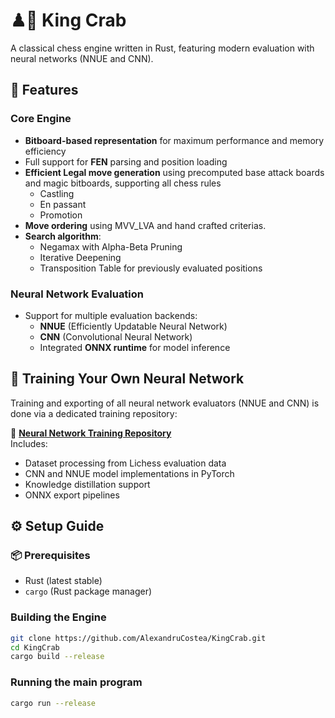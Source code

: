 # ♟🦀 King Crab

A classical chess engine written in Rust, featuring modern evaluation with neural networks (NNUE and CNN).


## 🚀 Features

### Core Engine
- **Bitboard-based representation** for maximum performance and memory efficiency
- Full support for **FEN** parsing and position loading
- **Efficient Legal move generation** using precomputed base attack boards and magic bitboards, supporting all chess rules
  - Castling
  - En passant
  - Promotion
- **Move ordering** using MVV_LVA and hand crafted criterias.
- **Search algorithm**:
  - Negamax with Alpha-Beta Pruning
  - Iterative Deepening
  - Transposition Table for previously evaluated positions

### Neural Network Evaluation
- Support for multiple evaluation backends:
  - **NNUE** (Efficiently Updatable Neural Network)
  - **CNN** (Convolutional Neural Network)
  - Integrated **ONNX runtime** for model inference
 

## 🧠 Training Your Own Neural Network

Training and exporting of all neural network evaluators (NNUE and CNN) is done via a dedicated training repository:

🔗 **[Neural Network Training Repository](https://github.com/your-username/chess-eval-nets)**  
Includes:
- Dataset processing from Lichess evaluation data
- CNN and NNUE model implementations in PyTorch
- Knowledge distillation support
- ONNX export pipelines


## ⚙️ Setup Guide

### 📦 Prerequisites
- Rust (latest stable)
- `cargo` (Rust package manager)

### Building the Engine

```bash
git clone https://github.com/AlexandruCostea/KingCrab.git
cd KingCrab
cargo build --release
```

### Running the main program
```bash
cargo run --release
```
